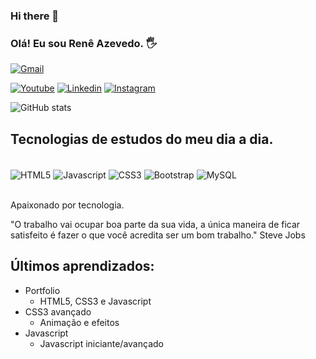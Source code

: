 ### Hi there 👋

### Olá! Eu sou Renê Azevedo. 🖐️
[![Gmail](https://img.shields.io/badge/Gmail-D14836?style=for-the-badge&logo=gmail&logoColor=white)](reneazg.rj@gmail.com)

[![Youtube](https://img.shields.io/badge/YouTube-FF0000?style=for-the-badge&logo=youtube&logoColor=white)](https://www.youtube.com/channel/UCXKZAoB4H85xGRz4a5dHjgQ)
[![Linkedin](https://img.shields.io/badge/LinkedIn-0077B5?style=for-the-badge&logo=linkedin&logoColor=white)](https://www.linkedin.com/in/rene-azevedo-agostinho)
[![Instagram](https://img.shields.io/badge/Instagram-E4405F?style=for-the-badge&logo=instagram&logoColor=white)](https://www.instagram.com/rene.azevedo.ag/)

![GitHub stats](https://github-readme-stats.vercel.app/api?username=reneazg&show_icons=true&theme=tokyonight)


## Tecnologias de estudos do meu dia a dia.

<div style="display: inline_block"><br/>
<img align="center" alt="HTML5" src="https://img.shields.io/badge/HTML5-E34F26?style=for-the-badge&logo=html5&logoColor=white"/>
<img align="center" alt="Javascript" src="https://img.shields.io/badge/JavaScript-F7DF1E?style=for-the-badge&logo=javascript&logoColor=black"/>
<img align="center" alt="CSS3" src="https://img.shields.io/badge/CSS3-1572B6?style=for-the-badge&logo=css3&logoColor=white"/>
<img align="center" alt="Bootstrap" src="https://img.shields.io/badge/Bootstrap-563D7C?style=for-the-badge&logo=bootstrap&logoColor=white"/>
<img align="center" alt="MySQL" src="https://img.shields.io/badge/MySQL-00000F?zzstyle=for-the-badge&logo=mysql&logoColor=white"/>
</div><br/>


Apaixonado por tecnologia.

 "O trabalho vai ocupar boa parte da sua vida, a única maneira de ficar satisfeito é fazer o que você acredita ser um bom trabalho." Steve Jobs

 ## Últimos aprendizados:
- Portfolio
    - HTML5, CSS3 e Javascript
- CSS3 avançado
    - Animação e efeitos
- Javascript
    - Javascript iniciante/avançado
